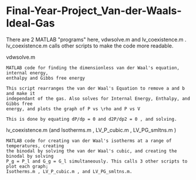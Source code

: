 # Final-Year-Project_Van-der-Waals-Ideal-Gas

There are 2 MATLAB "programs" here, vdwsolve.m and lv_coexistence.m . lv_coexistence.m calls other scripts to make the code more readable.

vdwsolve.m
    
    MATLAB code for finding the dimensionless van der Waal's equation, internal energy,
    enthalpy and Gibbs free energy
    
    This script rearranges the van der Waal's Equation to remove a and b and make it
    independant of the gas. Also solves for Internal Energy, Enthalpy, and Gibbs free
    energy, and plots the graph of P vs \rho and P vs V
    
    This is done by equating dP/dp = 0 and d2P/dp2 = 0 , and solving.
    
    
lv\_coexistence.m (and Isotherms.m , LV_P_cubic.m , LV_PG_smltns.m )
    
    MATLAB code for creating van der Waal's isotherms at a range of temperatures, creating
    the binodal by solving the van der Waal's cubic, and creating the binodal by solving
    P_g = P_l and G_g = G_l simultaneously. This calls 3 other scripts to plot each graph;
    Isotherms.m , LV_P_cubic.m , and LV_PG_smltns.m.
